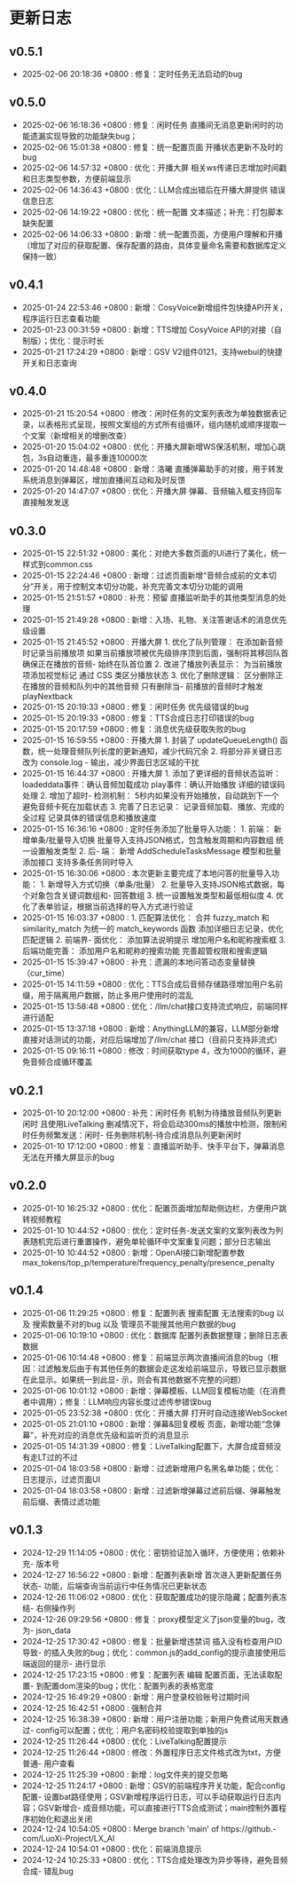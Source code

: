 # 更新日志

## v0.5.1
  - 2025-02-06 20:18:36 +0800 : 修复：定时任务无法启动的bug

## v0.5.0
  - 2025-02-06 16:18:36 +0800 : 修复：闲时任务 直播间无消息更新闲时的功能遗漏实现导致的功能缺失bug；
  - 2025-02-06 15:01:38 +0800 : 修复：统一配置页面 开播状态更新不及时的bug
  - 2025-02-06 14:57:32 +0800 : 优化：开播大屏 相关ws传递日志增加时间戳和日志类型参数，方便前端显示
  - 2025-02-06 14:36:43 +0800 : 优化：LLM合成出错后在开播大屏提供 错误信息日志
  - 2025-02-06 14:19:22 +0800 : 优化：统一配置 文本描述；补充：打包脚本缺失配置
  - 2025-02-06 14:06:33 +0800 : 新增：统一配置页面，方便用户理解和开播（增加了对应的获取配置、保存配置的路由，具体变量命名需要和数据库定义保持一致）

## v0.4.1
  - 2025-01-24 22:53:46 +0800 : 新增：CosyVoice新增组件包快捷API开关，程序运行日志查看功能
  - 2025-01-23 00:31:59 +0800 : 新增：TTS增加 CosyVoice API的对接（自制版）；优化：提示时长
  - 2025-01-21 17:24:29 +0800 : 新增：GSV V2组件0121，支持webui的快捷开关和日志查询


## v0.4.0
  - 2025-01-21 15:20:54 +0800 : 修改：闲时任务的文案列表改为单独数据表记录，以表格形式呈现，按照文案组的方式所有组循环，组内随机或顺序提取一个文案（新增相关的增删改查）
  - 2025-01-20 15:04:02 +0800 : 优化：开播大屏新增WS保活机制，增加心跳包，3s自动重连，最多重连10000次
  - 2025-01-20 14:48:48 +0800 : 新增：洛曦 直播弹幕助手的对接，用于转发系统消息到弹幕区，增加直播间互动和及时反馈
  - 2025-01-20 14:47:07 +0800 : 优化：开播大屏 弹幕、音频输入框支持回车直接触发发送
## v0.3.0
  - 2025-01-15 22:51:32 +0800 : 美化：对绝大多数页面的UI进行了美化，统一样式到common.css
  - 2025-01-15 22:24:46 +0800 : 新增：过滤页面新增“音频合成前的文本切分”开关，用于控制文本切分功能，补充完善文本切分功能的调用
  - 2025-01-15 21:51:57 +0800 : 补充：预留 直播监听助手的其他类型消息的处理
  - 2025-01-15 21:49:28 +0800 : 新增：入场、礼物、关注答谢话术的消息优先级设置
  - 2025-01-15 21:45:52 +0800 : 开播大屏 1. 优化了队列管理： 在添加新音频时记录当前播放项 如果当前播放项被优先级排序顶到后面，强制将其移回队首 确保正在播放的音频- 始终在队首位置 2. 改进了播放列表显示： 为当前播放项添加视觉标记 通过 CSS 类区分播放状态 3. 优化了删除逻辑： 区分删除正在播放的音频和队列中的其他音频 只有删除当- 前播放的音频时才触发 playNextback
  - 2025-01-15 20:19:33 +0800 : 修复：闲时任务 优先级错误的bug
  - 2025-01-15 20:19:33 +0800 : 修复：TTS合成日志打印错误的bug
  - 2025-01-15 20:17:59 +0800 : 修复：消息优先级获取失败的bug
  - 2025-01-15 16:59:55 +0800 : 开播大屏 1. 封装了 updateQueueLength() 函数，统一处理音频队列长度的更新通知，减少代码冗余 2. 将部分非关键日志改为 console.log - 输出，减少界面日志区域的干扰
  - 2025-01-15 16:44:37 +0800 : 开播大屏 1. 添加了更详细的音频状态监听： loadeddata事件：确认音频加载成功 play事件：确认开始播放 详细的错误码处理 2. 增加了超时- 检测机制： 5秒内如果没有开始播放，自动跳到下一个 避免音频卡死在加载状态 3. 完善了日志记录： 记录音频加载、播放、完成的全过程 记录具体的错误信息和播放速度
  - 2025-01-15 16:36:16 +0800 : 定时任务添加了批量导入功能： 1. 前端： 新增单条/批量导入切换 批量导入支持JSON格式，包含触发周期和内容数组 统一设置触发类型 2. 后- 端： 新增 AddScheduleTasksMessage 模型和批量添加接口 支持多条任务同时导入
  - 2025-01-15 16:30:06 +0800 : 本次更新主要完成了本地问答的批量导入功能： 1. 新增导入方式切换（单条/批量） 2. 批量导入支持JSON格式数据，每个对象包含关键词数组和- 回答数组 3. 统一设置触发类型和最低相似度 4. 优化了表单验证，根据当前选择的导入方式进行验证
  - 2025-01-15 16:03:37 +0800 : 1. 匹配算法优化： 合并 fuzzy_match 和 similarity_match 为统一的 match_keywords 函数 添加详细日志记录，优化匹配逻辑 2. 前端界- 面优化： 添加算法说明提示 增加用户名和昵称搜索框 3. 后端功能完善： 添加用户名和昵称的搜索功能 完善超管权限和搜索逻辑
  - 2025-01-15 15:39:47 +0800 : 补充：遗漏的本地问答动态变量替换（cur_time）
  - 2025-01-15 14:11:59 +0800 : 优化：TTS合成后音频存储路径增加用户名前缀，用于隔离用户数据，防止多用户使用时的混乱
  - 2025-01-15 13:58:48 +0800 : 优化：/llm/chat接口支持流式响应，前端同样进行适配
  - 2025-01-15 13:37:18 +0800 : 新增：AnythingLLM的兼容，LLM部分新增 直接对话测试的功能，对应后端增加了/llm/chat 接口（目前只支持非流式）
  - 2025-01-15 09:16:11 +0800 : 修改：时间获取type 4，改为1000的循环，避免音频合成循环覆盖
## v0.2.1
  - 2025-01-10 20:12:00 +0800 : 补充：闲时任务 机制为待播放音频队列更新闲时 且使用LiveTalking 删减情况下，将会启动300ms的播放中检测，限制闲时任务频繁发送：闲时- 任务删除机制-待合成消息队列更新闲时
  - 2025-01-10 17:12:00 +0800 : 修复：直播监听助手、快手平台下，弹幕消息无法在开播大屏显示的bug
## v0.2.0
  - 2025-01-10 16:25:32 +0800 : 优化：配置页面增加帮助侧边栏，方便用户跳转视频教程
  - 2025-01-10 10:44:52 +0800 : 优化：定时任务-发送文案的文案列表改为列表随机完后进行重置操作，避免单轮循环中文案重复问题；部分日志输出
  - 2025-01-10 10:44:52 +0800 : 新增：OpenAI接口新增配置参数max_tokens/top_p/temperature/frequency_penalty/presence_penalty
## v0.1.4
  - 2025-01-06 11:29:25 +0800 : 修复：配置列表 搜索配置 无法搜索的bug 以及 搜索数量不对的bug 以及 管理员不能搜其他用户数据的bug
  - 2025-01-06 10:19:10 +0800 : 优化：数据库 配置列表数据整理；删除日志表数据
  - 2025-01-06 10:14:48 +0800 : 修复：前端显示两次直播间消息的bug（根因：过滤触发后由于有其他任务的数据会走这发给前端显示，导致已显示数据在此显示。如果统一到此显- 示，则会有其他数据不完整的问题）
  - 2025-01-06 10:01:12 +0800 : 新增：弹幕模板、LLM回复模板功能（在消费者中调用）；修复：LLM响应内容长度过滤传参错误bug
  - 2025-01-05 23:52:38 +0800 : 优化：开播大屏 打开时自动连接WebSocket
  - 2025-01-05 21:01:10 +0800 : 新增：弹幕&回复模板 页面，新增功能“念弹幕”，补充对应的消息优先级和监听页的消息显示
  - 2025-01-05 14:31:39 +0800 : 修复：LiveTalking配置下，大屏合成音频没有走LT过的不过
  - 2025-01-04 18:03:58 +0800 : 新增：过滤新增用户名黑名单功能；优化：日志提示，过滤页面UI
  - 2025-01-04 18:03:58 +0800 : 新增：过滤新增弹幕过滤前后缀、弹幕触发前后缀、表情过滤功能

## v0.1.3
  - 2024-12-29 11:14:05 +0800 : 优化：密钥验证加入循环，方便使用；依赖补充- 版本号
  - 2024-12-27 16:56:22 +0800 : 新增：配置列表新增 首次进入更新配置任务状态- 功能，后端查询当前运行中任务情况已更新状态
  - 2024-12-26 11:06:02 +0800 : 优化：获取配置成功的提示隐藏；配置列表冻结- 右侧操作列
  - 2024-12-26 09:29:56 +0800 : 修复：proxy模型定义了json变量的bug，改为- json_data
  - 2024-12-25 17:30:42 +0800 : 修复：批量新增违禁词 插入没有检查用户ID导致- 的插入失败的bug；优化：common.js的add_config的提示直接使用后端返回的提示- 进行显示
  - 2024-12-25 17:23:15 +0800 : 修复：配置列表 编辑 配置页面，无法读取配置- 到配置dom渲染的bug；优化：配置列表的表格宽度
  - 2024-12-25 16:49:29 +0800 : 新增：用户登录校验账号过期时间
  - 2024-12-25 16:42:51 +0800 : 强制合并
  - 2024-12-25 16:38:39 +0800 : 新增：用户注册功能；新用户免费试用天数通过- config可以配置；优化：用户名密码校验提取到单独的js
  - 2024-12-25 11:26:44 +0800 : 优化：LiveTalking配置提示
  - 2024-12-25 11:26:44 +0800 : 修改：外置程序日志文件格式改为txt，方便普通- 用户查看
  - 2024-12-25 11:25:39 +0800 : 新增：log文件夹的提交忽略
  - 2024-12-25 11:24:17 +0800 : 新增：GSV的前端程序开关功能，配合config配置- 设置bat路径使用；GSV新增程序运行日志，可以手动获取运行日志内容；GSV新增合- 成音频功能，可以直接进行TTS合成测试；main控制外置程序初始化和退出关闭
  - 2024-12-24 10:54:05 +0800 : Merge branch 'main' of https://github.- com/LuoXi-Project/LX_AI
  - 2024-12-24 10:54:01 +0800 : 优化：前端消息提示
  - 2024-12-24 10:25:33 +0800 : 优化：TTS合成处理改为异步等待，避免音频合成- 错乱bug
